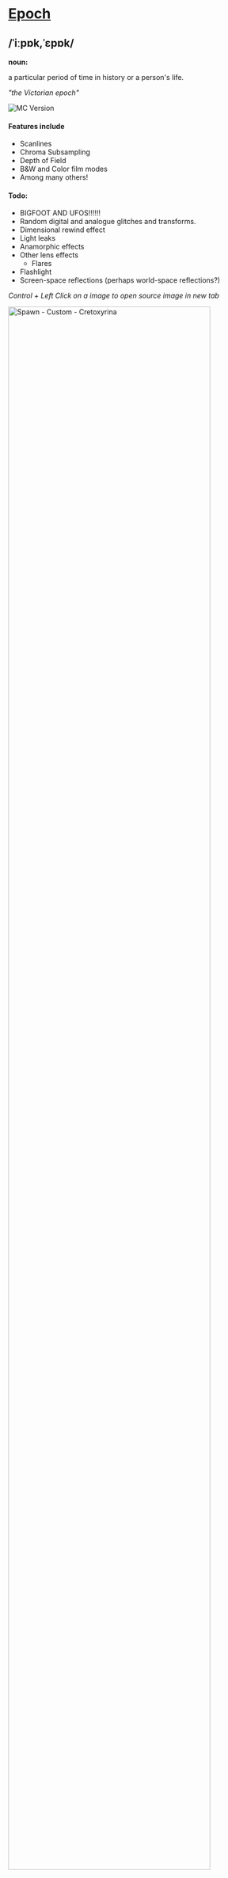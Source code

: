 # [Epoch](https://www.google.com/search?q=define+epoch)
## /ˈiːpɒk,ˈɛpɒk/
**noun:**

a particular period of time in history or a person's life.
	
*"the Victorian epoch"*

![MC Version](https://badgen.net/badge/MC/1.18.2/green)

#### Features include
- Scanlines
- Chroma Subsampling
- Depth of Field
- B&W and Color film modes
- Among many others!

#### Todo:
- BIGFOOT AND UFOS!!!!!!
- Random digital and analogue glitches and transforms.
- Dimensional rewind effect
- Light leaks
- Anamorphic effects
- Other lens effects
	- Flares
- Flashlight
- Screen-space reflections (perhaps world-space reflections?)

*Control + Left Click on a image to open source image in new tab*

<a href="https://cdn.discordapp.com/attachments/837711298593685544/921693588876845096/2021-12-18_01.20.21.png">
	<img alt="Spawn - Custom - Cretoxyrina" src="https://cdn.discordapp.com/attachments/778098799192440882/922582925831192586/2021-12-18_01.20.21.jpg" width="90%">
	</a>

<p align="left">
    <a href="https://cdn.discordapp.com/attachments/705816123421098015/857316471586422824/bw-office.png">
        <img alt="Office - Black and White - JoubaMety" src="https://cdn.discordapp.com/attachments/705816123421098015/857316412171485244/bw-office.jpg" width="45%">
    </a>
    <a href="https://cdn.discordapp.com/attachments/705816123421098015/857316562667438080/bw-streetcorner.png">
        <img alt="Street Corner - Black and White - JoubaMety" src="https://cdn.discordapp.com/attachments/705816123421098015/857316487847739392/bw-streetcorner.jpg" width="45%">
    </a>
    <a href="https://cdn.discordapp.com/attachments/705816123421098015/857316711359447090/col-office.png">
        <img alt="Office - Color - JoubaMety" src="https://cdn.discordapp.com/attachments/705816123421098015/857316560183885834/col-office.jpg" width="45%">
    </a>
    <a href="https://cdn.discordapp.com/attachments/705816123421098015/857316867986817044/col-overlook.png">
        <img alt="Overlook - Color - JoubaMety" src="https://cdn.discordapp.com/attachments/705816123421098015/857316613606735893/col-overlook.jpg" width="45%">
    </a>
    <a href="https://cdn.discordapp.com/attachments/705816123421098015/857316757017460756/vhs-city.png">
        <img alt="City - VHS - shortnamesalex" src="https://cdn.discordapp.com/attachments/705816123421098015/857316616605270036/vhs-city.jpg" width="45%">
    </a>
    <a href="https://cdn.discordapp.com/attachments/705816123421098015/857316756837236756/vhs-skyline.png">
        <img alt="Skyline - VHS - shortnamesalex" src="https://cdn.discordapp.com/attachments/705816123421098015/857316616358592542/vhs-skyline.jpg" width="45%">
    </a>
</p>

### BUFFER USAGE:

buffer|Read|Write|composite0|composite3|composite6|composite15
------|----|-----|----------|----------|----------|-----------
colortex0|0 3 6 15|GB 0 3 6 15|color.rgb, coc.a|color.rgb, filmspot.a|color.rgb|color.rgb
colortex1|3 15|3 15|N/A|color.rgb delayed|N/A|exposure.a
colortex2|GB 3 6|6|N/A|N/A|color.rgb accum|N/A
colortex3|2|6|N/A|N/A|CRT Texture|N/A
colortex4|3|0 1 2|N/A|Bloom|N/A|N/A
colortex5|3|0|Flares|N/A|N/A|N/A
